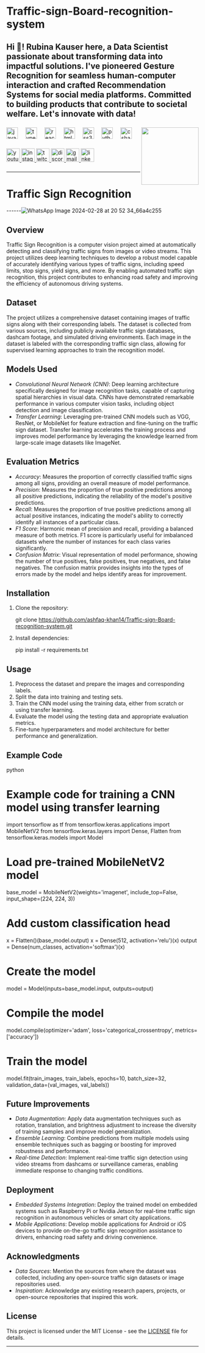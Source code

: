 # Traffic-sign-Board-recognition-system
<h2 align="left">Hi 👋! Rubina Kauser here, a Data Scientist passionate about transforming data into impactful solutions. I've pioneered Gesture Recognition for seamless human-computer interaction and crafted Recommendation Systems for social media platforms. Committed to building products that contribute to societal welfare. Let's innovate with data! 





</h2>

###


<img align="right" height="150" src="https://i.imgflip.com/65efzo.gif"  />

###

<div align="left">
  <img src="https://cdn.jsdelivr.net/gh/devicons/devicon/icons/javascript/javascript-original.svg" height="30" alt="javascript logo"  />
  <img width="12" />
  <img src="https://cdn.jsdelivr.net/gh/devicons/devicon/icons/typescript/typescript-original.svg" height="30" alt="typescript logo"  />
  <img width="12" />
  <img src="https://cdn.jsdelivr.net/gh/devicons/devicon/icons/react/react-original.svg" height="30" alt="react logo"  />
  <img width="12" />
  <img src="https://cdn.jsdelivr.net/gh/devicons/devicon/icons/html5/html5-original.svg" height="30" alt="html5 logo"  />
  <img width="12" />
  <img src="https://cdn.jsdelivr.net/gh/devicons/devicon/icons/css3/css3-original.svg" height="30" alt="css3 logo"  />
  <img width="12" />
  <img src="https://cdn.jsdelivr.net/gh/devicons/devicon/icons/python/python-original.svg" height="30" alt="python logo"  />
  <img width="12" />
  <img src="https://cdn.jsdelivr.net/gh/devicons/devicon/icons/csharp/csharp-original.svg" height="30" alt="csharp logo"  />
</div>

###

<div align="left">
  <a href="[Your YouTube Link]">
    <img src="https://img.shields.io/static/v1?message=Youtube&logo=youtube&label=&color=FF0000&logoColor=white&labelColor=&style=for-the-badge" height="35" alt="youtube logo"  />
  </a>
  <a href="[Your Instagram Link]">
    <img src="https://img.shields.io/static/v1?message=Instagram&logo=instagram&label=&color=E4405F&logoColor=white&labelColor=&style=for-the-badge" height="35" alt="instagram logo"  />
  </a>
  <a href="[Your Twitch Link]">
    <img src="https://img.shields.io/static/v1?message=Twitch&logo=twitch&label=&color=9146FF&logoColor=white&labelColor=&style=for-the-badge" height="35" alt="twitch logo"  />
  </a>
  <a href="[Your Discord Link]">
    <img src="https://img.shields.io/static/v1?message=Discord&logo=discord&label=&color=7289DA&logoColor=white&labelColor=&style=for-the-badge" height="35" alt="discord logo"  />
  </a>
  <a href="[Your Gmail Link]">
    <img src="https://img.shields.io/static/v1?message=Gmail&logo=gmail&label=&color=D14836&logoColor=white&labelColor=&style=for-the-badge" height="35" alt="gmail logo"  />
  </a>
  <a href="[Your LinkedIn Link]">
    <img src="https://img.shields.io/static/v1?message=LinkedIn&logo=linkedin&label=&color=0077B5&logoColor=white&labelColor=&style=for-the-badge" height="35" alt="linkedin logo"  />
  </a>
</div>

###

---

# Traffic Sign Recognition

  ------![WhatsApp Image 2024-02-28 at 20 52 34_66a4c255](https://github.com/ashfaq-khan14/Traffic-sign-Board-recognition-system/assets/120010803/44e2d155-cbf5-4b79-9226-31138259c9b1)


## Overview
Traffic Sign Recognition is a computer vision project aimed at automatically detecting and classifying traffic signs from images or video streams. This project utilizes deep learning techniques to develop a robust model capable of accurately identifying various types of traffic signs, including speed limits, stop signs, yield signs, and more. By enabling automated traffic sign recognition, this project contributes to enhancing road safety and improving the efficiency of autonomous driving systems.

## Dataset
The project utilizes a comprehensive dataset containing images of traffic signs along with their corresponding labels. The dataset is collected from various sources, including publicly available traffic sign databases, dashcam footage, and simulated driving environments. Each image in the dataset is labeled with the corresponding traffic sign class, allowing for supervised learning approaches to train the recognition model.

## Models Used
- *Convolutional Neural Network (CNN)*: Deep learning architecture specifically designed for image recognition tasks, capable of capturing spatial hierarchies in visual data. CNNs have demonstrated remarkable performance in various computer vision tasks, including object detection and image classification.
- *Transfer Learning*: Leveraging pre-trained CNN models such as VGG, ResNet, or MobileNet for feature extraction and fine-tuning on the traffic sign dataset. Transfer learning accelerates the training process and improves model performance by leveraging the knowledge learned from large-scale image datasets like ImageNet.

## Evaluation Metrics
- *Accuracy*: Measures the proportion of correctly classified traffic signs among all signs, providing an overall measure of model performance.
- *Precision*: Measures the proportion of true positive predictions among all positive predictions, indicating the reliability of the model's positive predictions.
- *Recall*: Measures the proportion of true positive predictions among all actual positive instances, indicating the model's ability to correctly identify all instances of a particular class.
- *F1 Score*: Harmonic mean of precision and recall, providing a balanced measure of both metrics. F1 score is particularly useful for imbalanced datasets where the number of instances for each class varies significantly.
- *Confusion Matrix*: Visual representation of model performance, showing the number of true positives, false positives, true negatives, and false negatives. The confusion matrix provides insights into the types of errors made by the model and helps identify areas for improvement.

## Installation
1. Clone the repository:
   
   git clone https://github.com/ashfaq-khan14/Traffic-sign-Board-recognition-system.git
   
2. Install dependencies:
   
   pip install -r requirements.txt
   

## Usage
1. Preprocess the dataset and prepare the images and corresponding labels.
2. Split the data into training and testing sets.
3. Train the CNN model using the training data, either from scratch or using transfer learning.
4. Evaluate the model using the testing data and appropriate evaluation metrics.
5. Fine-tune hyperparameters and model architecture for better performance and generalization.

## Example Code
python
# Example code for training a CNN model using transfer learning
import tensorflow as tf
from tensorflow.keras.applications import MobileNetV2
from tensorflow.keras.layers import Dense, Flatten
from tensorflow.keras.models import Model

# Load pre-trained MobileNetV2 model
base_model = MobileNetV2(weights='imagenet', include_top=False, input_shape=(224, 224, 3))

# Add custom classification head
x = Flatten()(base_model.output)
x = Dense(512, activation='relu')(x)
output = Dense(num_classes, activation='softmax')(x)

# Create the model
model = Model(inputs=base_model.input, outputs=output)

# Compile the model
model.compile(optimizer='adam', loss='categorical_crossentropy', metrics=['accuracy'])

# Train the model
model.fit(train_images, train_labels, epochs=10, batch_size=32, validation_data=(val_images, val_labels))


## Future Improvements
- *Data Augmentation*: Apply data augmentation techniques such as rotation, translation, and brightness adjustment to increase the diversity of training samples and improve model generalization.
- *Ensemble Learning*: Combine predictions from multiple models using ensemble techniques such as bagging or boosting for improved robustness and performance.
- *Real-time Detection*: Implement real-time traffic sign detection using video streams from dashcams or surveillance cameras, enabling immediate response to changing traffic conditions.

## Deployment
- *Embedded Systems Integration*: Deploy the trained model on embedded systems such as Raspberry Pi or Nvidia Jetson for real-time traffic sign recognition in autonomous vehicles or smart city applications.
- *Mobile Applications*: Develop mobile applications for Android or iOS devices to provide on-the-go traffic sign recognition assistance to drivers, enhancing road safety and driving convenience.

## Acknowledgments
- *Data Sources*: Mention the sources from where the dataset was collected, including any open-source traffic sign datasets or image repositories used.
- *Inspiration*: Acknowledge any existing research papers, projects, or open-source repositories that inspired this work.

## License
This project is licensed under the MIT License - see the [LICENSE](LICENSE) file for details.

---


<br clear="both">


###


### 

